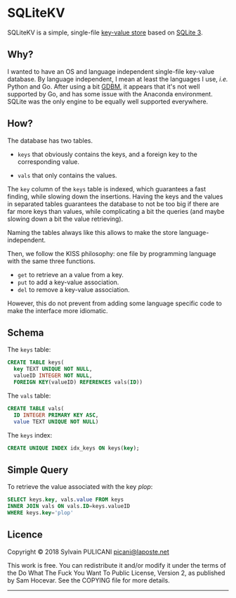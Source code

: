 SQLiteKV
========

SQLiteKV is a simple, single-file [key-value store][1] based on [SQLite 3][2].


Why?
----

I wanted to have an OS and language independent single-file key-value
database. By language independent, I mean at least the languages I use,
*i.e.* Python and Go. After using a bit [GDBM][3], it appears that it's not 
well supported by Go, and has some issue with the Anaconda environment.
SQLite was the only engine to be equally well supported everywhere.


How?
----

The database has two tables.

* `keys` that obviously contains the keys, and a foreign key to the
  corresponding value.

* `vals` that only contains the values.

The `key` column of the `keys` table is indexed, which guarantees a fast
finding, while slowing down the insertions. Having the keys and the values
in separated tables guarantees the database to not be too big if there are
far more keys than values, while complicating a bit the queries (and maybe
slowing down a bit the value retrieving).

Naming the tables always like this allows to make the store
language-independent.

Then, we follow the KISS philosophy: one file by programming language with
the same three functions.

* `get` to retrieve an a value from a key.
* `put` to add a key-value association.
* `del` to remove a key-value association.

However, this do not prevent from adding some language specific code to make
the interface more idiomatic.


Schema
------

The `keys` table:

~~~SQL
CREATE TABLE keys(
  key TEXT UNIQUE NOT NULL,
  valueID INTEGER NOT NULL,
  FOREIGN KEY(valueID) REFERENCES vals(ID))
~~~

The `vals` table:

~~~SQL
CREATE TABLE vals(
  ID INTEGER PRIMARY KEY ASC,
  value TEXT UNIQUE NOT NULL)
~~~

The `keys` index:

~~~SQL
CREATE UNIQUE INDEX idx_keys ON keys(key);
~~~


Simple Query
------------

To retrieve the value associated with the key *plop*:

~~~SQL
SELECT keys.key, vals.value FROM keys
INNER JOIN vals ON vals.ID=keys.valueID
WHERE keys.key='plop'
~~~


Licence
-------

Copyright © 2018 Sylvain PULICANI <picani@laposte.net>

This work is free. You can redistribute it and/or modify it under the
terms of the Do What The Fuck You Want To Public License, Version 2,
as published by Sam Hocevar. See the COPYING file for more details.

---

[1]: https://en.wikipedia.org/wiki/Key-value_database
[2]: https://www.sqlite.org/index.html
[3]: https://www.gnu.org.ua/software/gdbm/

